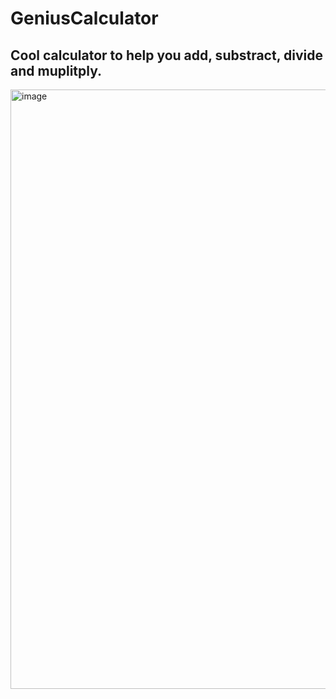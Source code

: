 # GeniusCalculator
## Cool calculator to help you add, substract, divide and muplitply.
<img width="959" alt="image" src="https://github.com/user-attachments/assets/17580a5b-ca1d-4b2b-9bf5-33418ccd081f">

